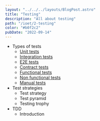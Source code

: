 ```yaml
---
layout: "../../../layouts/BlogPost.astro"
title: "Testing"
description: "All about testing"
path: "/ioet/2-testing"
color: "#b0f2c2"
pubDate: "2022-09-14"
---
```


- Types of tests
  - [Unit tests](/ioet-juniors-learning-path/ioet/2-testing/1_types_of_tests/1-1_unit_tests)
  - [Integration tests](/ioet-juniors-learning-path/ioet/2-testing/1_types_of_tests/1-2_integration_tests)
  - [E2E tests](/ioet-juniors-learning-path/ioet/2-testing/1_types_of_tests/1-3_e2e_tests)
  - [Contract tests](/ioet-juniors-learning-path/ioet/2-testing/1_types_of_tests/1-4_contract_tests)
  - [Functional tests](/ioet-juniors-learning-path/ioet/2-testing/1_types_of_tests/1-5_functional_tests)
  - [Non functional tests](/ioet-juniors-learning-path/ioet/2-testing/1_types_of_tests/1-6_non_functional_tests)
  - [Manual tests](/ioet-juniors-learning-path/ioet/2-testing/1_types_of_tests/)
- Test strategies
  - Test strategy
  - Test pyramid
  - Testing trophy
- TDD
  - Introduction
